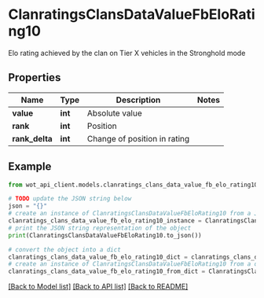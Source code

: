 # ClanratingsClansDataValueFbEloRating10

Elo rating achieved by the clan on Tier X vehicles in the Stronghold mode

## Properties

Name | Type | Description | Notes
------------ | ------------- | ------------- | -------------
**value** | **int** | Absolute value | 
**rank** | **int** | Position | 
**rank_delta** | **int** | Change of position in rating | 

## Example

```python
from wot_api_client.models.clanratings_clans_data_value_fb_elo_rating10 import ClanratingsClansDataValueFbEloRating10

# TODO update the JSON string below
json = "{}"
# create an instance of ClanratingsClansDataValueFbEloRating10 from a JSON string
clanratings_clans_data_value_fb_elo_rating10_instance = ClanratingsClansDataValueFbEloRating10.from_json(json)
# print the JSON string representation of the object
print(ClanratingsClansDataValueFbEloRating10.to_json())

# convert the object into a dict
clanratings_clans_data_value_fb_elo_rating10_dict = clanratings_clans_data_value_fb_elo_rating10_instance.to_dict()
# create an instance of ClanratingsClansDataValueFbEloRating10 from a dict
clanratings_clans_data_value_fb_elo_rating10_from_dict = ClanratingsClansDataValueFbEloRating10.from_dict(clanratings_clans_data_value_fb_elo_rating10_dict)
```
[[Back to Model list]](../README.md#documentation-for-models) [[Back to API list]](../README.md#documentation-for-api-endpoints) [[Back to README]](../README.md)


